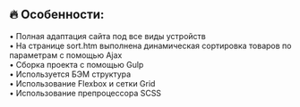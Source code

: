 
## 🔥 Особенности: <br/>
• Полная адаптация сайта под все виды устройств <br/>
• На странице sort.htm выполнена динамическая сортировка товаров по параметрам с помощью Ajax<br/>
• Сборка проекта с помощью Gulp <br/>
• Используется БЭМ структура <br/>
• Использование Flexbox и сетки Grid <br/>
• Использование препроцессора SCSS <br/>
